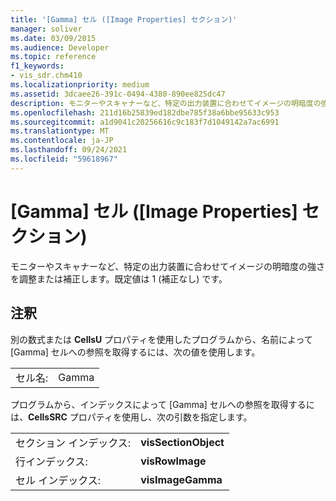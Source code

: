 ```yaml
---
title: '[Gamma] セル ([Image Properties] セクション)'
manager: soliver
ms.date: 03/09/2015
ms.audience: Developer
ms.topic: reference
f1_keywords:
- vis_sdr.chm410
ms.localizationpriority: medium
ms.assetid: 3dcaee26-391c-0494-4380-890ee825dc47
description: モニターやスキャナーなど、特定の出力装置に合わせてイメージの明暗度の強さを調整または補正します。既定値は 1 (補正なし) です。
ms.openlocfilehash: 211d16b25839ed182dbe785f38a6bbe95633c953
ms.sourcegitcommit: a1d9041c20256616c9c183f7d1049142a7ac6991
ms.translationtype: MT
ms.contentlocale: ja-JP
ms.lasthandoff: 09/24/2021
ms.locfileid: "59618967"
---
```

# <a name="gamma-cell-image-properties-section"></a>[Gamma] セル ([Image Properties] セクション)

モニターやスキャナーなど、特定の出力装置に合わせてイメージの明暗度の強さを調整または補正します。既定値は 1 (補正なし) です。
  
## <a name="remarks"></a>注釈

別の数式または **CellsU** プロパティを使用したプログラムから、名前によって [Gamma] セルへの参照を取得するには、次の値を使用します。 
  
|||
|:-----|:-----|
| セル名:  <br/> | Gamma  <br/> |
   
プログラムから、インデックスによって [Gamma] セルへの参照を取得するには、**CellsSRC** プロパティを使用し、次の引数を指定します。 
  
|||
|:-----|:-----|
| セクション インデックス:  <br/> |**visSectionObject** <br/> |
| 行インデックス:  <br/> |**visRowImage** <br/> |
| セル インデックス:  <br/> |**visImageGamma** <br/> |
   

